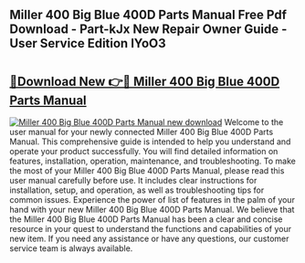 ## Miller 400 Big Blue 400D Parts Manual Free Pdf Download - Part-kJx New Repair Owner Guide - User Service Edition lYoO3

# <h2><a href="http://bc65464.oget.top/?id=Miller+400+Big+Blue+400D+Parts+Manual">🔗Download New 👉🔴 Miller 400 Big Blue 400D Parts Manual</a></h2>

[![Miller 400 Big Blue 400D Parts Manual new download](https://i.imgur.com/5g1atiW.png)](http://bc65464.oget.top/?id=Miller+400+Big+Blue+400D+Parts+Manual)
Welcome to the user manual for your newly connected Miller 400 Big Blue 400D Parts Manual. This comprehensive guide is intended to help you understand and operate your product successfully. You will find detailed information on features, installation, operation, maintenance, and troubleshooting. To make the most of your Miller 400 Big Blue 400D Parts Manual, please read this user manual carefully before use. It includes clear instructions for installation, setup, and operation, as well as troubleshooting tips for common issues. Experience the power of list of features in the palm of your hand with your new Miller 400 Big Blue 400D Parts Manual. We believe that the Miller 400 Big Blue 400D Parts Manual has been a clear and concise resource in your quest to understand the functions and capabilities of your new item. If you need any assistance or have any questions, our customer service team is always available.

